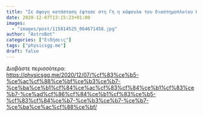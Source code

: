 ```yaml
---
title: "Σε άψογη κατάσταση έφτασε στη Γη η κάψουλα του διαστημοπλοίου Hayabusa2"
date: 2020-12-07T13:15:23+01:00
images:
  - "images/post/115814525_064671458.jpg"
author: "AstroBot"
categories: ["Ειδήσεις"]
tags: ["physicsgg.me"]
draft: false
---
```




Διαβάστε περισσότερα: https://physicsgg.me/2020/12/07/%cf%83%ce%b5-%ce%ac%cf%88%ce%bf%ce%b3%ce%b7-%ce%ba%ce%b1%cf%84%ce%ac%cf%83%cf%84%ce%b1%cf%83%ce%b7-%ce%ad%cf%86%cf%84%ce%b1%cf%83%ce%b5-%cf%83%cf%84%ce%b7-%ce%b3%ce%b7-%ce%b7-%ce%ba%ce%ac%cf%88%ce%bf/
